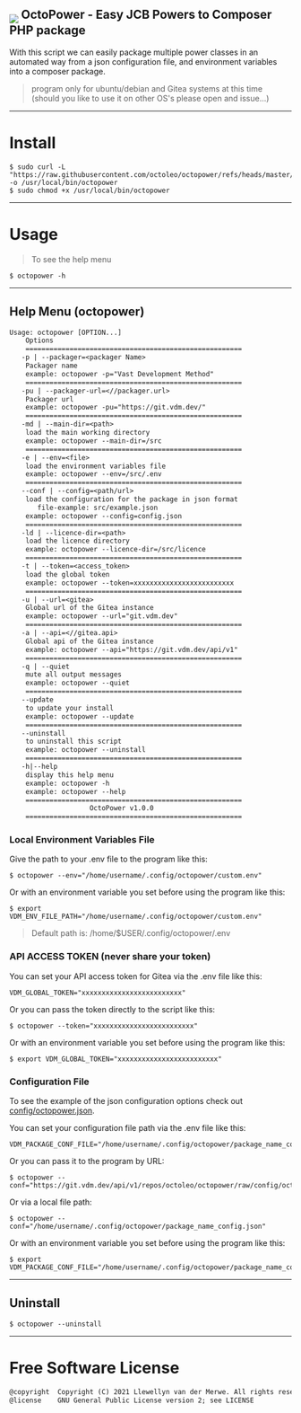 <h2><img align="middle" src="https://raw.githubusercontent.com/odb/official-bash-logo/master/assets/Logos/Icons/PNG/64x64.png" >
OctoPower - Easy JCB Powers to Composer PHP package
</h2>

With this script we can easily package multiple power classes in an automated way from a json configuration file, and environment variables into a composer package.

> program only for ubuntu/debian and Gitea systems at this time (should you like to use it on other OS's please open and issue...)
---
# Install
```shell
$ sudo curl -L "https://raw.githubusercontent.com/octoleo/octopower/refs/heads/master/src/octopower" -o /usr/local/bin/octopower
$ sudo chmod +x /usr/local/bin/octopower
```
---
# Usage
> To see the help menu
```shell
$ octopower -h
```
---
## Help Menu (octopower)
```txt
Usage: octopower [OPTION...]
	Options
	======================================================
   -p | --packager=<packager Name>
    Packager name
    example: octopower -p="Vast Development Method"
    ======================================================
   -pu | --packager-url=<//packager.url>
    Packager url
    example: octopower -pu="https://git.vdm.dev/"
    ======================================================
   -md | --main-dir=<path>
    load the main working directory
    example: octopower --main-dir=/src
    ======================================================
   -e | --env=<file>
    load the environment variables file
    example: octopower --env=/src/.env
    ======================================================
   --conf | --config=<path/url>
    load the configuration for the package in json format
       file-example: src/example.json
    example: octopower --config=config.json
    ======================================================
   -ld | --licence-dir=<path>
    load the licence directory
    example: octopower --licence-dir=/src/licence
    ======================================================
   -t | --token=<access_token>
    load the global token
    example: octopower --token=xxxxxxxxxxxxxxxxxxxxxxxxx
    ======================================================
   -u | --url=<gitea>
    Global url of the Gitea instance
    example: octopower --url="git.vdm.dev"
    ======================================================
   -a | --api=<//gitea.api>
    Global api of the Gitea instance
    example: octopower --api="https://git.vdm.dev/api/v1"
    ======================================================
   -q | --quiet
    mute all output messages
    example: octopower --quiet
    ======================================================
   --update
    to update your install
    example: octopower --update
    ======================================================
   --uninstall
    to uninstall this script
    example: octopower --uninstall
    ======================================================
   -h|--help
    display this help menu
    example: octopower -h
    example: octopower --help
    ======================================================
                    OctoPower v1.0.0
    ======================================================
```

### Local Environment Variables File

Give the path to your .env file to the program like this:
```shell
$ octopower --env="/home/username/.config/octopower/custom.env"
```
Or with an environment variable you set before using the program like this:
```shell
$ export VDM_ENV_FILE_PATH="/home/username/.config/octopower/custom.env"
```

> Default path is: /home/$USER/.config/octopower/.env

### API ACCESS TOKEN (never share your token)

You can set your API access token for Gitea via the .env file like this:
```shell
VDM_GLOBAL_TOKEN="xxxxxxxxxxxxxxxxxxxxxxxxx"
```
Or you can pass the token directly to the script like this:
```shell
$ octopower --token="xxxxxxxxxxxxxxxxxxxxxxxxx"
```
Or with an environment variable you set before using the program like this:
```shell
$ export VDM_GLOBAL_TOKEN="xxxxxxxxxxxxxxxxxxxxxxxxx"
```

### Configuration File

To see the example of the json configuration options check out [config/octopower.json](https://git.vdm.dev/octoleo/octopower/src/branch/master/config/octopower.json).

You can set your configuration file path via the .env file like this:
```shell
VDM_PACKAGE_CONF_FILE="/home/username/.config/octopower/package_name_config.json"
```
Or you can pass it to the program by URL:
```shell
$ octopower --conf="https://git.vdm.dev/api/v1/repos/octoleo/octopower/raw/config/octopower.json"
```
Or via a local file path:
```shell
$ octopower --conf="/home/username/.config/octopower/package_name_config.json"
```
Or with an environment variable you set before using the program like this:
```shell
$ export VDM_PACKAGE_CONF_FILE="/home/username/.config/octopower/package_name_config.json"
```

---
## Uninstall
```shell
$ octopower --uninstall
```
---
# Free Software License
```txt
@copyright  Copyright (C) 2021 Llewellyn van der Merwe. All rights reserved.
@license    GNU General Public License version 2; see LICENSE
```
